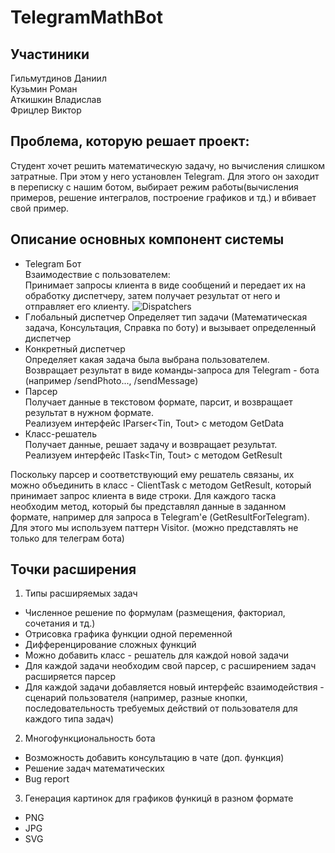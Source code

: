 # TelegramMathBot 


## Участиники
Гильмутдинов Даниил  
Кузьмин Роман  
Аткишкин Владислав  
Фрицлер Виктор  

## Проблема, которую решает проект: 
Студент хочет решить математическую задачу, но вычисления слишком затратные. При этом у него установлен Telegram. Для этого он заходит в переписку с нашим ботом, выбирает режим работы(вычисления примеров, решение интегралов, построение графиков и тд.) и вбивает свой пример.

## Описание основных компонент системы
- Telegram Бот  
Взаимодествие с пользователем:  
Принимает запросы клиента в виде сообщений и передает их на обработку диспетчеру, затем получает результат от него и отправляет его клиенту.
![Dispatchers](images/dipatchers.png "Структура диспетчеров")
- Глобальный диспетчер
Определяет тип задачи (Математическая задача, Консультация, Справка по боту) и вызывает определенный диспетчер
- Конкретный диспетчер  
Определяет какая задача была выбрана пользователем.  
Возвращает результат в виде команды-запроса для Telegram - бота (например /sendPhoto..., /sendMessage)
- Парсер  
Получает данные в текстовом формате, парсит, и возвращает результат в нужном формате.  
Реализуем интерфейс IParser<Tin, Tout> с методом GetData  
- Класс-решатель  
Получает данные, решает задачу и возвращает результат.  
Реализуем интерфейс ITask<Tin, Tout> с методом GetResult    

Поскольку парсер и соответствующий ему решатель связаны, их можно объединить в класс - ClientTask с методом GetResult, который принимает запрос клиента в виде строки. Для каждого таска необходим метод, который бы представлял данные в заданном формате, например для запроса в Telegram'е (GetResultForTelegram). Для этого мы используем паттерн Visitor. (можно представлять не только для телеграм бота)

## Точки расширения
1) Типы расширяемых задач
- Численное решение по формулам (размещения, факториал, сочетания и тд.)
- Отрисовка графика функции одной переменной
- Дифференцирование сложных функций
- Можно добавить класс - решатель для каждой новой задачи
- Для каждой задачи необходим свой парсер, с расширением задач расширяется парсер
- Для каждой задачи добавляется новый интерфейс взаимодействия - сценарий пользователя (например, разные кнопки, последовательность требуемых действий от пользователя для каждого типа задач)

2) Многофункциональность бота
- Возможность добавить консультацию в чате (доп. функция)
- Решение задач математических
- Bug report

3) Генерация картинок для графиков функицй в разном формате
- PNG
- JPG
- SVG
